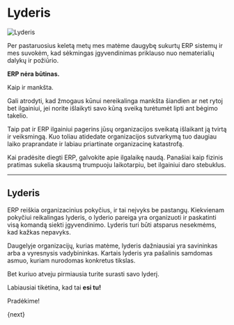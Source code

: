 <!-- add-breadcrumbs -->
# Lyderis

<img alt="Lyderis" class="screenshot" src="{{docs_base_url}}/assets/img/setup/implementation-image.png">

Per pastaruosius keletą metų mes matėme daugybę sukurtų ERP sistemų ir mes
suvokėm, kad sėkmingas įgyvendinimas priklauso nuo nematerialių dalykų ir požiūrio.

**ERP nėra būtinas.**

Kaip ir mankšta.

Gali atrodyti, kad žmogaus kūnui nereikalinga mankšta šiandien ar net rytoj
bet ilgainiui, jei norite išlaikyti savo kūną sveiką turėtumėt lipti ant bėgimo takelio.

Taip pat ir ERP ilgainiui pagerins jūsų organizacijos sveikatą išlaikant ją tvirtą ir veiksmingą. Kuo toliau atidedate organizacijos sutvarkymą tuo daugiau laiko praprandate ir labiau priartinate organizacinę katastrofą.

Kai pradėsite diegti ERP, galvokite apie ilgalaikę naudą. Panašiai kaip fizinis pratimas sukelia skausmą trumpuoju laikotarpiu, bet ilgainiui daro stebuklus.

* * *

## Lyderis

ERP reiškia organizacinius pokyčius, ir tai neįvyks be pastangų. Kiekvienam pokyčiui reikalingas lyderis, o lyderio pareiga yra organizuoti ir paskatinti visą komandą siekti įgyvendinimo. Lyderis turi būti atsparus nesekmėms, kad kažkas nepavyks.

Daugelyje organizacijų, kurias matėme, lyderis dažniausiai yra savininkas arba a
vyresnysis vadybininkas. Kartais lyderis yra pašalinis samdomas asmuo, kuriam nurodomas konkretus tikslas.

Bet kuriuo atveju pirmiausia turite surasti savo lyderį.

Labiausiai tikėtina, kad tai **esi tu!**

Pradėkime!

{next}
